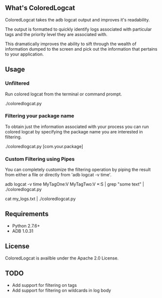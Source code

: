 ## What's ColoredLogcat
ColoredLogcat takes the adb logcat output and improves it's readability.

The output is formatted to quickly identify logs associated with particular tags and the priority level they are associated with.

This dramatically improves the ability to sift through the wealth of information dumped to the screen and pick out the information that pertains to your application.

## Usage
### Unfiltered
Run colored logcat from the terminal or command prompt.

./coloredlogcat.py

### Filtering your package name
To obtain just the information associated with your process you can run colored logcat by specifying the package name you are interested in filtering.

./coloredlogcat.py [com.your.package]

### Custom Filtering using Pipes
You can completely customize the filtering operation by piping the result from either a file or directly from 'adb logcat -v time'.

adb logcat -v time MyTagOne:V MyTagTwo:V *:S | grep "some text" | ./coloredlogcat.py

cat my_logs.txt | ./coloredlogcat.py

## Requirements
- Python 2.7.6+
- ADB 1.0.31

## License
ColoredLogcat is availble under the Apache 2.0 License.

## TODO
- Add support for filtering on tags
- Add support for filtering on wildcards in log body

